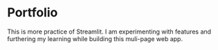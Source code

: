 # Portfolio
This is more practice of Streamlit. I am experimenting with features and furthering my learning while building this muli-page web app. 
